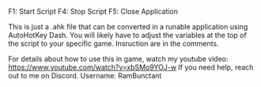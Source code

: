 F1: Start Script
F4: Stop Script
F5: Close Application

This is just a .ahk file that can be converted in a runable application using AutoHotKey Dash. 
You will likely have to adjust the variables at the top of the script to your specific game. Insruction are in the comments.

For details about how to use this in game, watch my youtube video: https://www.youtube.com/watch?v=xbSMo9YOJ-w
If you need help, reach out to me on Discord. Username: RamBunctant

